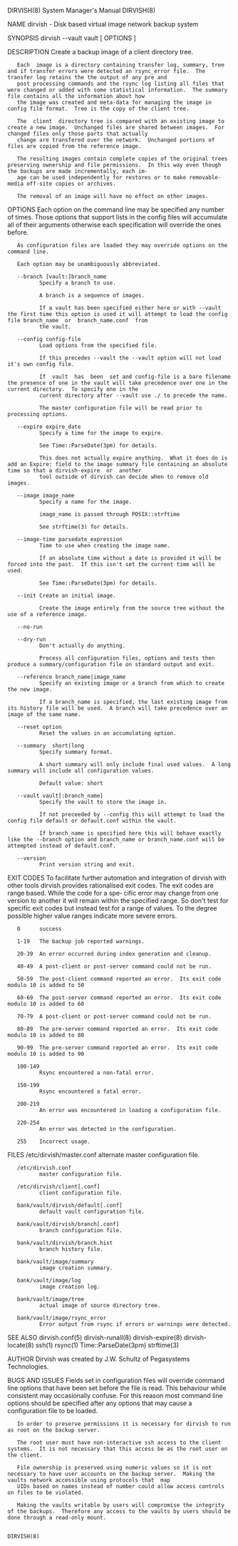 DIRVISH(8)                                                                        System Manager's Manual                                                                       DIRVISH(8)

NAME
       dirvish - Disk based virtual image network backup system

SYNOPSIS
       dirvish --vault vault [ OPTIONS ]

DESCRIPTION
       Create a backup image of a client directory tree.

       Each  image is a directory containing transfer log, summary, tree and if transfer errors were detected an rsync_error file.  The transfer log retains the the output of any pre and
       post processing commands and the rsync log listing all files that were changed or added with some statistical information.  The summary file contains all the information about how
       the image was created and meta-data for managing the image in config file format.  Tree is the copy of the client tree.

       The  client  directory tree is compared with an existing image to create a new image.  Unchanged files are shared between images.  For changed files only those parts that actually
       change are transfered over the network.  Unchanged portions of files are copied from the reference image.

       The resulting images contain complete copies of the original trees preserving ownership and file permissions.  In this way even though the backups are made incrementally, each im‐
       age can be used independently for restores or to make removable-media off-site copies or archives.

       The removal of an image will have no effect on other images.

OPTIONS
       Each  option  on the command line may be specified any number of times.  Those options that support lists in the config files will accumulate all of their arguments otherwise each
       specification will override the ones before.

       As configuration files are loaded they may override options on the command line.

       Each option may be unambiguously abbreviated.

       --branch [vault:]branch_name
              Specify a branch to use.

              A branch is a sequence of images.

              If a vault has been specified either here or with --vault the first time this option is used it will attempt to load the config file branch_name  or  branch_name.conf  from
              the vault.

       --config config-file
              Load options from the specified file.

              If this precedes --vault the --vault option will not load it's own config file.

              If  vault  has  been  set and config-file is a bare filename the presence of one in the vault will take precedence over one in the current directory.  To specify one in the
              current directory after --vault use ./ to precede the name.

              The master configuration file will be read prior to processing options.

       --expire expire_date
              Specify a time for the image to expire.

              See Time::ParseDate(3pm) for details.

              This does not actually expire anything.  What it does do is add an Expire: field to the image summary file containing an absolute time so that a dirvish-expire  or  another
              tool outside of dirvish can decide when to remove old images.

       --image image_name
              Specify a name for the image.

              image_name is passed through POSIX::strftime

              See strftime(3) for details.

       --image-time parsedate_expression
              Time to use when creating the image name.

              If an absolute time without a date is provided it will be forced into the past.  If this isn't set the current time will be used.

              See Time::ParseDate(3pm) for details.

       --init Create an initial image.

              Create the image entirely from the source tree without the use of a reference image.

       --no-run

       --dry-run
              Don't actually do anything.

              Process all configuration files, options and tests then produce a summary/configuration file on standard output and exit.

       --reference branch_name|image_name
              Specify an existing image or a branch from which to create the new image.

              If a branch_name is specified, the last existing image from its history file will be used.  A branch will take precedence over an image of the same name.

       --reset option
              Reset the values in an accumulating option.

       --summary  short|long
              Specify summary format.

              A short summary will only include final used values.  A long summary will include all configuration values.

              Default value: short

       --vault vault[:branch_name]
              Specify the vault to store the image in.

              If not preceeded by --config this will attempt to load the config file default or default.conf within the vault.

              If branch_name is specified here this will behave exactly like the --branch option and branch_name or branch_name.conf will be attempted instead of default.conf.

       --version
              Print version string and exit.

EXIT CODES
       To  facilitate further automation and integration of dirvish with other tools dirvish provides rationalised exit codes.  The exit codes are range based.  While the code for a spe‐
       cific error may change from one version to another it will remain within the specified range.  So don't test for specific exit codes but instead test for a range  of  values.   To
       the degree possible higher value ranges indicate more severe errors.

       0      success

       1-19   The backup job reported warnings.

       20-39  An error occurred during index generation and cleanup.

       40-49  A post-client or post-server command could not be run.

       50-59  The post-client command reported an error.  Its exit code modulo 10 is added to 50

       60-69  The post-server command reported an error.  Its exit code modulo 10 is added to 60

       70-79  A post-client or post-server command could not be run.

       80-89  The pre-server command reported an error.  Its exit code modulo 10 is added to 80

       90-99  The pre-server command reported an error.  Its exit code modulo 10 is added to 90

       100-149
              Rsync encountered a non-fatal error.

       150-199
              Rsync encountered a fatal error.

       200-219
              An error was encountered in loading a configuration file.

       220-254
              An error was detected in the configuration.

       255    Incorrect usage.

FILES
       /etc/dirvish/master.conf
              alternate master configuration file.

       /etc/dirvish.conf
              master configuration file.

       /etc/dirvish/client[.conf]
              client configuration file.

       bank/vault/dirvish/default[.conf]
              default vault configuration file.

       bank/vault/dirvish/branch[.conf]
              branch configuration file.

       bank/vault/dirvish/branch.hist
              branch history file.

       bank/vault/image/summary
              image creation summary.

       bank/vault/image/log
              image creation log.

       bank/vault/image/tree
              actual image of source directory tree.

       bank/vault/image/rsync_error
              Error output from rsync if errors or warnings were detected.

SEE ALSO
       dirvish.conf(5)
       dirvish-runall(8)
       dirvish-expire(8)
       dirvish-locate(8)
       ssh(1)
       rsync(1)
       Time::ParseDate(3pm)
       strftime(3)

AUTHOR
       Dirvish was created by J.W. Schultz of Pegasystems Technologies.

BUGS AND ISSUES
       Fields  set  in  configuration files will override command line options that have been set before the file is read.  This behaviour while consistent may occasionally confuse.  For
       this reason most command line options should be specified after any options that may cause a configuration file to be loaded.

       In order to preserve permissions it is necessary for dirvish to run as root on the backup server.

       The root user must have non-interactive ssh access to the client systems.  It is not necessary that this access be as the root user on the client.

       File ownership is preserved using numeric values so it is not necessary to have user accounts on the backup server.  Making the vaults network accessible using protocols that  map
       UIDs based on names instead of number could allow access controls on files to be violated.

       Making the vaults writable by users will compromise the integrity of the backups.  Therefore any access to the vaults by users should be done through a read-only mount.

                                                                                                                                                                                DIRVISH(8)
